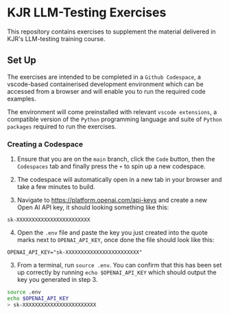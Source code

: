 # KJR LLM-Testing Exercises
This repository contains exercises to supplement the material delivered in KJR's LLM-testing training course. 

## Set Up
The exercises are intended to be completed in a `Github Codespace`, a vscode-based containerised development environment which can be accessed from a browser and will enable you to run the required code examples. 

The environment will come preinstalled with relevant `vscode extensions`, a compatible version of the `Python` programming language and suite of `Python packages` required to run the exercises.  

### Creating a Codespace
1. Ensure that you are on the `main` branch, click the `Code` button, then the `Codespaces` tab and finally press the `+` to spin up a new codespace. 

2. The codespace will automatically open in a new tab in your browser and take a few minutes to build.

3. Navigate to https://platform.openai.com/api-keys and create a new Open AI API key, it should looking something like this:

`sk-XXXXXXXXXXXXXXXXXXXXXXXX`

4. Open the `.env` file and paste the key you just created into the quote marks next to `OPENAI_API_KEY`, once done the file should look like this:
```
OPENAI_API_KEY="sk-XXXXXXXXXXXXXXXXXXXXXXXX" 
```
3. From a terminal, run `source .env`. You can confirm that this has been set up correctly by running `echo $OPENAI_API_KEY` which should output the key you generated in step 3. 

```bash
source .env
echo $OPENAI_API_KEY
> sk-XXXXXXXXXXXXXXXXXXXXXXXX
```

